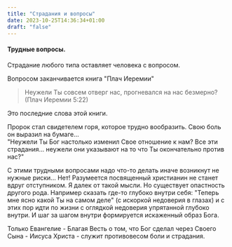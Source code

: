 ```yaml
---
title: "Страдания и вопросы"
date: 2023-10-25T14:36:34+01:00
draft: "false"
---
```


#### Трудные вопросы. 

Страдание любого типа оставляет человека с вопросом. 

Вопросом заканчивается книга "Плач Иеремии" 

> Неужели Ты совсем отверг нас, прогневался на нас безмерно? (Плач Иеремии 5:22) 

Это последние слова этой книги.

Пророк стал свидетелем горя, которое трудно вообразить. Свою боль он выразил на бумаге...  
"Неужели Ты Бог настолько изменил Свое отношение к нам? Все эти страдания... неужели они указывают на то что Ты окончательно против нас?" 

С этими трудными вопросами надо что-то делать иначе возникнут не нужные риски... Нет! Разумеется посвященный христианин не станет вдруг отступником. Я далек от такой мысли. Но существует опастность другого рода. Например сказать где-то глубоко внутри себя: "Теперь мне ясно какой Ты на самом деле" (с искоркой недоверия в глазах) и с этих пор идти по жизни с оглядкой недоверия упрятанной глубоко внутри. И шаг за шагом внутри формируется искаженный образ Бога. 


Только Евангелие - Благая Весть о том, что Бог сделал через Своего Сына - Иисуса Христа - служит противовесом боли и страдания.

 